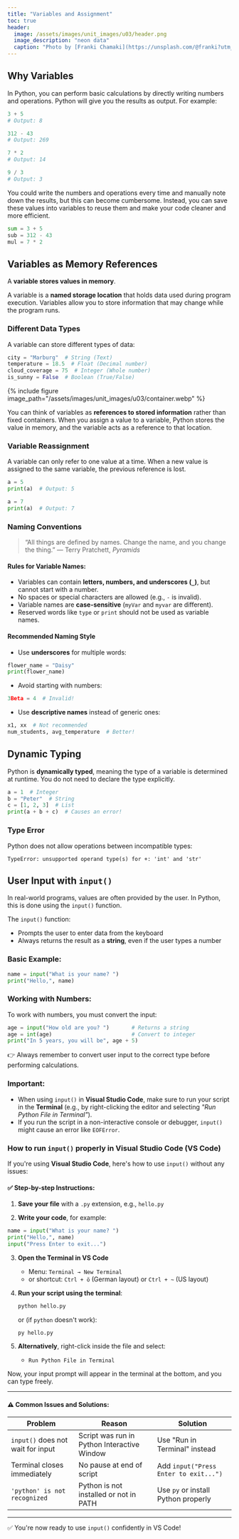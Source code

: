 ```yaml
---
title: "Variables and Assignment"
toc: true
header:
  image: /assets/images/unit_images/u03/header.png
  image_description: "neon data"
  caption: "Photo by [Franki Chamaki](https://unsplash.com/@franki?utm_source=unsplash&amp;utm_medium=referral&amp;utm_content=creditCopyText) [from unsplash](https://unsplash.com/s/photos/data?utm_source=unsplash&amp;utm_medium=referral&amp;utm_content=creditCopyText)"
---
```



<!--more-->

## Why Variables
In Python, you can perform basic calculations by directly writing numbers and operations. Python will give you the results as output. For example:

```python
3 + 5
# Output: 8

312 - 43
# Output: 269

7 * 2
# Output: 14

9 / 3
# Output: 3
```

You could write the numbers and operations every time and manually note down the results, but this can become cumbersome. Instead, you can save these values into variables to reuse them and make your code cleaner and more efficient.

```python
sum = 3 + 5
sub = 312 - 43
mul = 7 * 2
```

## Variables as Memory References
A **variable stores values in memory**.

A variable is a **named storage location** that holds data used during program execution. Variables allow you to store information that may change while the program runs.

### Different Data Types
A variable can store different types of data:

```python
city = "Marburg"  # String (Text)
temperature = 18.5  # Float (Decimal number)
cloud_coverage = 75  # Integer (Whole number)
is_sunny = False  # Boolean (True/False)
```

{% include figure image_path="/assets/images/unit_images/u03/container.webp" %}

You can think of variables as **references to stored information** rather than fixed containers. When you assign a value to a variable, Python stores the value in memory, and the variable acts as a reference to that location.

### Variable Reassignment
A variable can only refer to one value at a time. When a new value is assigned to the same variable, the previous reference is lost.

```python
a = 5
print(a)  # Output: 5

a = 7
print(a)  # Output: 7
```

### Naming Conventions

> “All things are defined by names. Change the name, and you change the thing.” — Terry Pratchett, *Pyramids*

#### Rules for Variable Names:
- Variables can contain **letters, numbers, and underscores (`_`)**, but cannot start with a number.
- No spaces or special characters are allowed (e.g., `-` is invalid).
- Variable names are **case-sensitive** (`myVar` and `myvar` are different).
- Reserved words like `type` or `print` should not be used as variable names.

#### Recommended Naming Style
- Use **underscores** for multiple words:

```python
flower_name = "Daisy"
print(flower_name)
```

- Avoid starting with numbers:

```python
3Beta = 4  # Invalid!
```

- Use **descriptive names** instead of generic ones:

```python
x1, xx  # Not recommended
num_students, avg_temperature  # Better!
```

## Dynamic Typing
Python is **dynamically typed**, meaning the type of a variable is determined at runtime. You do not need to declare the type explicitly.

```python
a = 1  # Integer
b = "Peter"  # String
c = [1, 2, 3]  # List
print(a + b + c)  # Causes an error!
```

### Type Error
Python does not allow operations between incompatible types:

```
TypeError: unsupported operand type(s) for +: 'int' and 'str'
```

## User Input with `input()`

In real-world programs, values are often provided by the user. In Python, this is done using the `input()` function.

The `input()` function:
- Prompts the user to enter data from the keyboard
- Always returns the result as a **string**, even if the user types a number

### Basic Example:
```python
name = input("What is your name? ")
print("Hello,", name)
```

### Working with Numbers:
To work with numbers, you must convert the input:
```python
age = input("How old are you? ")       # Returns a string
age = int(age)                         # Convert to integer
print("In 5 years, you will be", age + 5)
```

👉 Always remember to convert user input to the correct type before performing calculations.

### Important:
- When using `input()` in **Visual Studio Code**, make sure to run your script in the **Terminal** (e.g., by right-clicking the editor and selecting *"Run Python File in Terminal"*).
- If you run the script in a non-interactive console or debugger, `input()` might cause an error like `EOFError`.


### How to run `input()` properly in Visual Studio Code (VS Code)

If you're using **Visual Studio Code**, here's how to use `input()` without any issues:

#### ✅ Step-by-step Instructions:

1. **Save your file** with a `.py` extension, e.g., `hello.py`

2. **Write your code**, for example:
```python
name = input("What is your name? ")
print("Hello,", name)
input("Press Enter to exit...")
```

3. **Open the Terminal in VS Code**
   - Menu: `Terminal → New Terminal`
   - or shortcut: `Ctrl + ö` (German layout) or `Ctrl + ~` (US layout)

4. **Run your script using the terminal**:
   ```bash
   python hello.py
   ```
   or (if `python` doesn't work):
   ```bash
   py hello.py
   ```

5. **Alternatively**, right-click inside the file and select:
   - `Run Python File in Terminal`

Now, your input prompt will appear in the terminal at the bottom, and you can type freely.

---

#### ⚠️ Common Issues and Solutions:

| Problem                            | Reason                                      | Solution                                    |
|------------------------------------|---------------------------------------------|---------------------------------------------|
| `input()` does not wait for input | Script was run in Python Interactive Window | Use "Run in Terminal" instead               |
| Terminal closes immediately        | No pause at end of script                   | Add `input("Press Enter to exit...")`       |
| `'python' is not recognized`       | Python is not installed or not in PATH      | Use `py` or install Python properly         |

---

✅ You're now ready to use `input()` confidently in VS Code!

